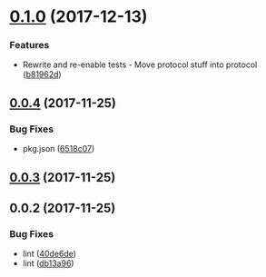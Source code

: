<a name="0.1.0"></a>
# [0.1.0](https://github.com/ZeroNetJS/zeronet-crypto/compare/v0.0.4...v0.1.0) (2017-12-13)


### Features

* Rewrite and re-enable tests - Move protocol stuff into protocol ([b81962d](https://github.com/ZeroNetJS/zeronet-crypto/commit/b81962d))



<a name="0.0.4"></a>
## [0.0.4](https://github.com/ZeroNetJS/zeronet-js/compare/v0.0.3...v0.0.4) (2017-11-25)


### Bug Fixes

* pkg.json ([6518c07](https://github.com/ZeroNetJS/zeronet-js/commit/6518c07))



<a name="0.0.3"></a>
## [0.0.3](https://github.com/ZeroNetJS/zeronet-js/compare/v0.0.2...v0.0.3) (2017-11-25)



<a name="0.0.2"></a>
## 0.0.2 (2017-11-25)


### Bug Fixes

* lint ([40de6de](https://github.com/ZeroNetJS/zeronet-js/commit/40de6de))
* lint ([db13a96](https://github.com/ZeroNetJS/zeronet-js/commit/db13a96))



